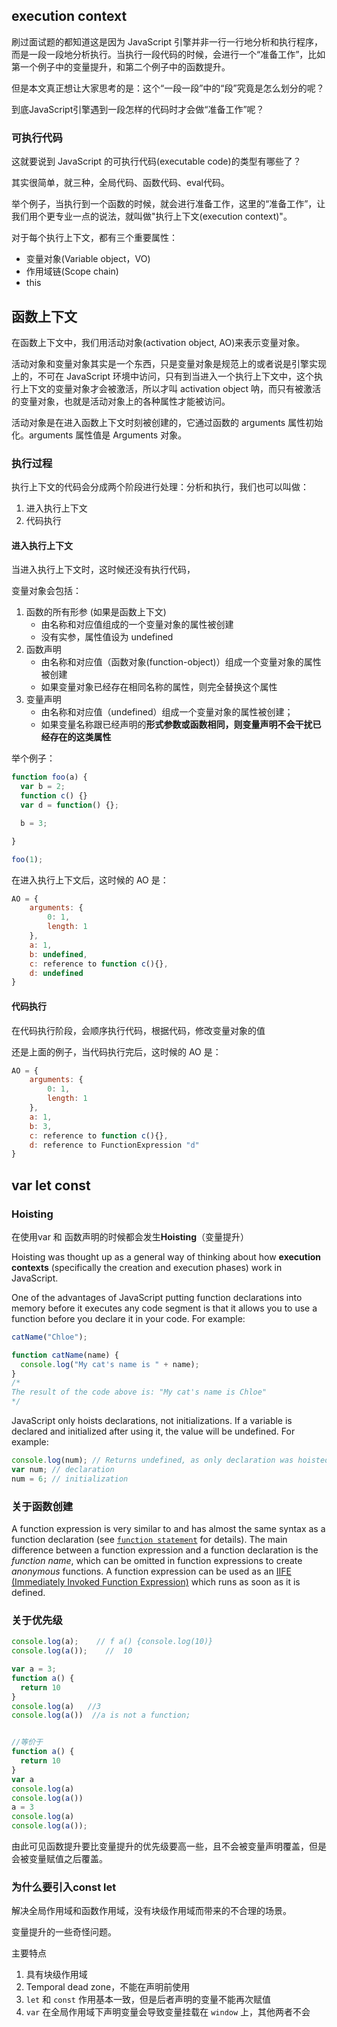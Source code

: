 ## execution context

刷过面试题的都知道这是因为 JavaScript 引擎并非一行一行地分析和执行程序，而是一段一段地分析执行。当执行一段代码的时候，会进行一个“准备工作”，比如第一个例子中的变量提升，和第二个例子中的函数提升。

但是本文真正想让大家思考的是：这个“一段一段”中的“段”究竟是怎么划分的呢？

到底JavaScript引擎遇到一段怎样的代码时才会做“准备工作”呢？

### 可执行代码

这就要说到 JavaScript 的可执行代码(executable code)的类型有哪些了？

其实很简单，就三种，全局代码、函数代码、eval代码。

举个例子，当执行到一个函数的时候，就会进行准备工作，这里的“准备工作”，让我们用个更专业一点的说法，就叫做"执行上下文(execution context)"。

对于每个执行上下文，都有三个重要属性：

- 变量对象(Variable object，VO)
- 作用域链(Scope chain)
- this



## 函数上下文

在函数上下文中，我们用活动对象(activation object, AO)来表示变量对象。

活动对象和变量对象其实是一个东西，只是变量对象是规范上的或者说是引擎实现上的，不可在 JavaScript 环境中访问，只有到当进入一个执行上下文中，这个执行上下文的变量对象才会被激活，所以才叫 activation object 呐，而只有被激活的变量对象，也就是活动对象上的各种属性才能被访问。

活动对象是在进入函数上下文时刻被创建的，它通过函数的 arguments 属性初始化。arguments 属性值是 Arguments 对象。

### 执行过程

执行上下文的代码会分成两个阶段进行处理：分析和执行，我们也可以叫做：

1. 进入执行上下文
2. 代码执行

#### 进入执行上下文

当进入执行上下文时，这时候还没有执行代码，

变量对象会包括：

1. 函数的所有形参 (如果是函数上下文)
   - 由名称和对应值组成的一个变量对象的属性被创建
   - 没有实参，属性值设为 undefined
2. 函数声明
   - 由名称和对应值（函数对象(function-object)）组成一个变量对象的属性被创建
   - 如果变量对象已经存在相同名称的属性，则完全替换这个属性
3. 变量声明
   - 由名称和对应值（undefined）组成一个变量对象的属性被创建；
   - 如果变量名称跟已经声明的**形式参数或函数相同，则变量声明不会干扰已经存在的这类属性**

举个例子：

```js
function foo(a) {
  var b = 2;
  function c() {}
  var d = function() {};

  b = 3;

}

foo(1);
```

在进入执行上下文后，这时候的 AO 是：

```js
AO = {
    arguments: {
        0: 1,
        length: 1
    },
    a: 1,
    b: undefined,
    c: reference to function c(){},
    d: undefined
}
```

#### 代码执行

在代码执行阶段，会顺序执行代码，根据代码，修改变量对象的值

还是上面的例子，当代码执行完后，这时候的 AO 是：

```js
AO = {
    arguments: {
        0: 1,
        length: 1
    },
    a: 1,
    b: 3,
    c: reference to function c(){},
    d: reference to FunctionExpression "d"
}
```



## var let const

### **Hoisting**

在使用var 和 函数声明的时候都会发生**Hoisting**（变量提升）

Hoisting was thought up as a general way of thinking about how **execution contexts** (specifically the creation and execution phases) work in JavaScript. 



One of the advantages of JavaScript putting function declarations into memory before it executes any code segment is that it allows you to use a function before you declare it in your code. For example:

```js
catName("Chloe");

function catName(name) {
  console.log("My cat's name is " + name);
}
/*
The result of the code above is: "My cat's name is Chloe"
*/
```

JavaScript only hoists declarations, not initializations. If a variable is declared and initialized after using it, the value will be undefined. For example:

```js
console.log(num); // Returns undefined, as only declaration was hoisted, no initialization has happened at this stage 
var num; // declaration
num = 6; // initialization
```



### 关于函数创建

A function expression is very similar to and has almost the same syntax as a function declaration (see [`function statement`](https://developer.mozilla.org/en-US/docs/Web/JavaScript/Reference/Statements/function) for details). The main difference between a function expression and a function declaration is the *function name*, which can be omitted in function expressions to create *anonymous* functions. A function expression can be used as an [IIFE (Immediately Invoked Function Expression)](https://developer.mozilla.org/en-US/docs/Glossary/IIFE) which runs as soon as it is defined. 

### 关于优先级

```js
console.log(a);    // f a() {console.log(10)}
console.log(a());    //  10

var a = 3;
function a() {
  return 10
}
console.log(a)   //3
console.log(a())  //a is not a function;


//等价于
function a() {
  return 10
}
var a
console.log(a)
console.log(a())
a = 3
console.log(a) 
console.log(a());

```

由此可见函数提升要比变量提升的优先级要高一些，且不会被变量声明覆盖，但是会被变量赋值之后覆盖。

### 为什么要引入const let

解决全局作用域和函数作用域，没有块级作用域而带来的不合理的场景。

变量提升的一些奇怪问题。

主要特点

1. 具有块级作用域
2. Temporal dead zone，不能在声明前使用
3. `let` 和 `const` 作用基本一致，但是后者声明的变量不能再次赋值
4. `var` 在全局作用域下声明变量会导致变量挂载在 `window` 上，其他两者不会

